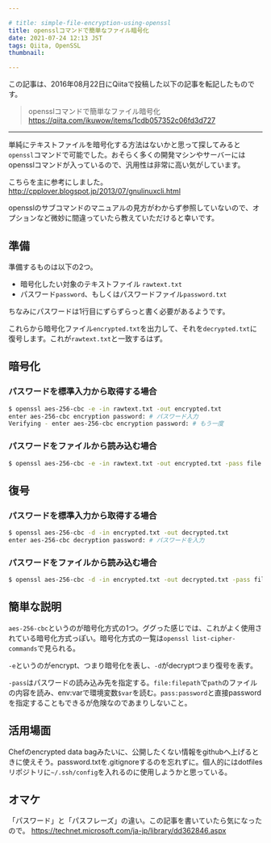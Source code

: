 ```yaml
---

# title: simple-file-encryption-using-openssl
title: opensslコマンドで簡単なファイル暗号化
date: 2021-07-24 12:13 JST
tags: Qiita, OpenSSL
thumbnail:

---
```


この記事は、2016年08月22日にQiitaで投稿した以下の記事を転記したものです。

> opensslコマンドで簡単なファイル暗号化  
> https://qiita.com/ikuwow/items/1cdb057352c06fd3d727

---

単純にテキストファイルを暗号化する方法はないかと思って探してみると`openssl`コマンドで可能でした。おそらく多くの開発マシンやサーバーにはopensslコマンドが入っているので、汎用性は非常に高い気がしています。

こちらを主に参考にしました。
http://cpplover.blogspot.jp/2013/07/gnulinuxcli.html

opensslのサブコマンドのマニュアルの見方がわからず参照していないので、オプションなど微妙に間違っていたら教えていただけると幸いです。

## 準備


準備するものは以下の2つ。

* 暗号化したい対象のテキストファイル `rawtext.txt`
* パスワード`password`、もしくはパスワードファイル`password.txt`

ちなみにパスワードは1行目にずらずらっと書く必要があるようです。

これらから暗号化ファイル`encrypted.txt`を出力して、それを`decrypted.txt`に復号します。これが`rawtext.txt`と一致するはず。


## 暗号化

### パスワードを標準入力から取得する場合

```bash
$ openssl aes-256-cbc -e -in rawtext.txt -out encrypted.txt
enter aes-256-cbc encryption password: # パスワード入力
Verifying - enter aes-256-cbc encryption password: # もう一度
```

### パスワードをファイルから読み込む場合

```bash
$ openssl aes-256-cbc -e -in rawtext.txt -out encrypted.txt -pass file:./password.txt
```

## 復号

### パスワードを標準入力から取得する場合

```bash
$ openssl aes-256-cbc -d -in encrypted.txt -out decrypted.txt
enter aes-256-cbc decryption password: # パスワードを入力
```

### パスワードをファイルから読み込む場合

```bash
$ openssl aes-256-cbc -d -in encrypted.txt -out decrypted.txt -pass file:./password.txt
```

## 簡単な説明

`aes-256-cbc`というのが暗号化方式の1つ。ググった感じでは、これがよく使用されている暗号化方式っぽい。暗号化方式の一覧は`openssl list-cipher-commands`で見られる。

`-e`というのがencrypt、つまり暗号化を表し、`-d`がdecryptつまり復号を表す。

`-pass`はパスワードの読み込み先を指定する。`file:filepath`で`path`のファイルの内容を読み、env:varで環境変数`$var`を読む。`pass:password`と直接passwordを指定することもできるが危険なのであまりしないこと。

## 活用場面

Chefのencrypted data bagみたいに、公開したくない情報をgithubへ上げるときに使えそう。password.txtを.gitignoreするのを忘れずに。個人的にはdotfilesリポジトリに`~/.ssh/config`を入れるのに使用しようかと思っている。

## オマケ

「パスワード」と「パスフレーズ」の違い。この記事を書いていたら気になったので。
https://technet.microsoft.com/ja-jp/library/dd362846.aspx

